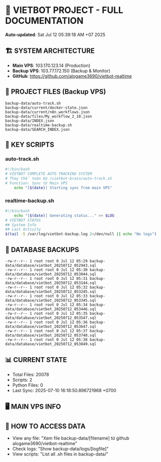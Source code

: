# 🤖 VIETBOT PROJECT - FULL DOCUMENTATION
**Auto-updated**: Sat Jul 12 05:39:18 AM +07 2025

## 🏗️ SYSTEM ARCHITECTURE
- **Main VPS**: 103.170.123.14 (Production)
- **Backup VPS**: 103.77.172.150 (Backup & Monitor)
- **GitHub**: https://github.com/alogame3690/vietbot-realtime

## 📁 PROJECT FILES (Backup VPS)
```
backup-data/auto-track.sh
backup-data/current/docker-state.json
backup-data/current/n8n_workflows.json
backup-data/files/My_workflow_2_10.json
backup-data/INDEX.json
backup-data/realtime-backup.sh
backup-data/SEARCH_INDEX.json
```

## 🔧 KEY SCRIPTS
### auto-track.sh
```bash
#!/bin/bash
# VIETBOT COMPLETE AUTO TRACKING SYSTEM
# Thay thế toàn bộ /vietbot-brain/auto-track.sh
# Function: Sync từ Main VPS
    echo "[$(date)] Starting sync from main VPS"
```
### realtime-backup.sh
```bash
#!/bin/bash
    echo "[$(date)] Generating status..." >> $LOG
# VIETBOT STATUS
## System Info
## Last Activity
$(tail -5 /var/log/vietbot-backup.log 2>/dev/null || echo "No logs")
```

## 💾 DATABASE BACKUPS
```
-rw-r--r-- 1 root root 0 Jul 12 05:29 backup-data/database/vietbot_20250712_052943.sql
-rw-r--r-- 1 root root 0 Jul 12 05:30 backup-data/database/vietbot_20250712_053044.sql
-rw-r--r-- 1 root root 0 Jul 12 05:31 backup-data/database/vietbot_20250712_053144.sql
-rw-r--r-- 1 root root 0 Jul 12 05:32 backup-data/database/vietbot_20250712_053245.sql
-rw-r--r-- 1 root root 0 Jul 12 05:33 backup-data/database/vietbot_20250712_053345.sql
-rw-r--r-- 1 root root 0 Jul 12 05:34 backup-data/database/vietbot_20250712_053446.sql
-rw-r--r-- 1 root root 0 Jul 12 05:35 backup-data/database/vietbot_20250712_053547.sql
-rw-r--r-- 1 root root 0 Jul 12 05:36 backup-data/database/vietbot_20250712_053647.sql
-rw-r--r-- 1 root root 0 Jul 12 05:37 backup-data/database/vietbot_20250712_053748.sql
-rw-r--r-- 1 root root 0 Jul 12 05:38 backup-data/database/vietbot_20250712_053849.sql
```

## 📊 CURRENT STATE
- Total Files: 20078
- Scripts: 2
- Python Files: 0
- Last Sync: 2025-07-10 16:18:50.896721968 +0700

## 🖥️ MAIN VPS INFO


## 🚨 HOW TO ACCESS DATA
- View any file: "Xem file backup-data/[filename] từ github alogame3690/vietbot-realtime"
- Check logs: "Show backup-data/logs/[logfile]"
- View scripts: "List all .sh files in backup-data/"
